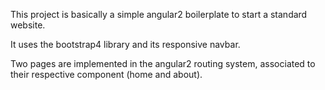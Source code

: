 This project is basically a simple angular2 boilerplate to start a standard website.

It uses the bootstrap4 library and its responsive navbar.

Two pages are implemented in the angular2 routing system, associated to their respective component (home and about).